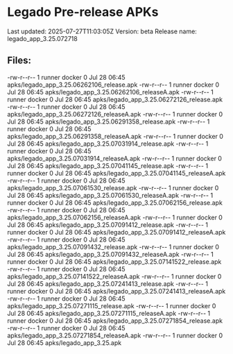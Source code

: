 # Legado Pre-release APKs
Last updated: 2025-07-27T11:03:05Z
Version: beta
Release name: legado_app_3.25.072718
## Files:
-rw-r--r-- 1 runner docker 0 Jul 28 06:45 apks/legado_app_3.25.06262106_release.apk
-rw-r--r-- 1 runner docker 0 Jul 28 06:45 apks/legado_app_3.25.06262106_releaseA.apk
-rw-r--r-- 1 runner docker 0 Jul 28 06:45 apks/legado_app_3.25.06272126_release.apk
-rw-r--r-- 1 runner docker 0 Jul 28 06:45 apks/legado_app_3.25.06272126_releaseA.apk
-rw-r--r-- 1 runner docker 0 Jul 28 06:45 apks/legado_app_3.25.06291358_release.apk
-rw-r--r-- 1 runner docker 0 Jul 28 06:45 apks/legado_app_3.25.06291358_releaseA.apk
-rw-r--r-- 1 runner docker 0 Jul 28 06:45 apks/legado_app_3.25.07031914_release.apk
-rw-r--r-- 1 runner docker 0 Jul 28 06:45 apks/legado_app_3.25.07031914_releaseA.apk
-rw-r--r-- 1 runner docker 0 Jul 28 06:45 apks/legado_app_3.25.07041145_release.apk
-rw-r--r-- 1 runner docker 0 Jul 28 06:45 apks/legado_app_3.25.07041145_releaseA.apk
-rw-r--r-- 1 runner docker 0 Jul 28 06:45 apks/legado_app_3.25.07061530_release.apk
-rw-r--r-- 1 runner docker 0 Jul 28 06:45 apks/legado_app_3.25.07061530_releaseA.apk
-rw-r--r-- 1 runner docker 0 Jul 28 06:45 apks/legado_app_3.25.07062156_release.apk
-rw-r--r-- 1 runner docker 0 Jul 28 06:45 apks/legado_app_3.25.07062156_releaseA.apk
-rw-r--r-- 1 runner docker 0 Jul 28 06:45 apks/legado_app_3.25.07091412_release.apk
-rw-r--r-- 1 runner docker 0 Jul 28 06:45 apks/legado_app_3.25.07091412_releaseA.apk
-rw-r--r-- 1 runner docker 0 Jul 28 06:45 apks/legado_app_3.25.07091432_release.apk
-rw-r--r-- 1 runner docker 0 Jul 28 06:45 apks/legado_app_3.25.07091432_releaseA.apk
-rw-r--r-- 1 runner docker 0 Jul 28 06:45 apks/legado_app_3.25.07141522_release.apk
-rw-r--r-- 1 runner docker 0 Jul 28 06:45 apks/legado_app_3.25.07141522_releaseA.apk
-rw-r--r-- 1 runner docker 0 Jul 28 06:45 apks/legado_app_3.25.07241413_release.apk
-rw-r--r-- 1 runner docker 0 Jul 28 06:45 apks/legado_app_3.25.07241413_releaseA.apk
-rw-r--r-- 1 runner docker 0 Jul 28 06:45 apks/legado_app_3.25.07271115_release.apk
-rw-r--r-- 1 runner docker 0 Jul 28 06:45 apks/legado_app_3.25.07271115_releaseA.apk
-rw-r--r-- 1 runner docker 0 Jul 28 06:45 apks/legado_app_3.25.07271854_release.apk
-rw-r--r-- 1 runner docker 0 Jul 28 06:45 apks/legado_app_3.25.07271854_releaseA.apk
-rw-r--r-- 1 runner docker 0 Jul 28 06:45 apks/legado_app_3.25.apk
